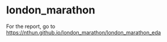 # london_marathon

For the report, go to https://nthun.github.io/london_marathon/london_marathon_eda
